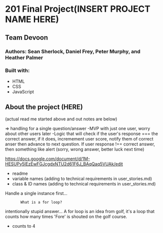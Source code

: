 # 201 Final Project(INSERT PROJECT NAME HERE)
## Team Devoon
### Authors: Sean Sherlock, Daniel Frey, Peter Murphy, and Heather Palmer

### Built with:
* HTML
* CSS
* JavaScript

## About the project (HERE)

(actual read me started above and out notes are below)



=> handling for a single question/answer
-MVP with just one user, worry about other users later
-Logic that will check if the user's response === the correct answer, if it does, incremement user score, notify them of correct anser then advance to next question. If user response !== correct answer, then something like alert (sorry, wrong answer, better luck next time)

https://docs.google.com/document/d/1M-HESUPy5IEzEwFGJcgdxNTU2d61F6J_BAqQaq5VUAk/edit

- readme
- variable names (adding to technical requirements in user_stories.md)
- class & ID names (adding to technical requirements in user_stories.md)

Handle a single instance first...

           What is a for loop?
intentionally stupid answer...
A for loop is an idea from golf, it's a loop that counts how many times 'Fore' is shouted on the golf course.
- counts to 4


